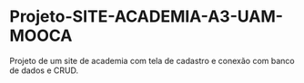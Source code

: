 # Projeto-SITE-ACADEMIA-A3-UAM-MOOCA
Projeto de um site de academia com tela de cadastro e conexão com banco de dados e CRUD.
